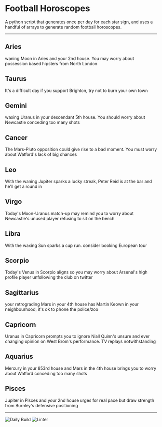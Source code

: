 # Football Horoscopes

A python script that generates once per day for each star sign, and uses a handful of arrays to generate random football horoscopes.

---

<!-- horoscopes_item starts -->
<h2>Aries</h2><p>waning Moon in Aries and your 2nd house. You may worry about possession based hipsters from North London</p><h2>Taurus</h2><p>It's a difficult day if you support Brighton, try not to burn your own town</p><h2>Gemini</h2><p>waxing Uranus in your descendant 5th house. You should worry about Newcastle conceding too many shots</p><h2>Cancer</h2><p>The Mars-Pluto opposition could give rise to a bad moment. You must worry about Watford's lack of big chances</p><h2>Leo</h2><p>With the waning Jupiter sparks a lucky streak, Peter Reid is at the bar and he'll get a round in</p><h2>Virgo</h2><p>Today's Moon-Uranus match-up may remind you to worry about Newcastle's unused player refusing to sit on the bench</p><h2>Libra</h2><p>With the waxing Sun sparks a cup run. consider booking European tour</p><h2>Scorpio</h2><p>Today's Venus in Scorpio aligns so you may worry about Arsenal's high profile player unfollowing the club on twitter</p><h2>Sagittarius</h2><p>your retrograding Mars in your 4th house has Martin Keown in your neighbourhood, it's ok to phone the police/zoo</p><h2>Capricorn</h2><p>Uranus in Capricorn prompts you to ignore Niall Quinn's unsure and ever changing opinion on West Brom's performance. TV replays notwithstanding</p><h2>Aquarius</h2><p>Mercury in your 853rd house and Mars in the 4th house brings you to worry about Watford conceding too many shots</p><h2>Pisces</h2><p>Jupiter in Pisces and your 2nd house urges for real pace but draw strength from Burnley's defensive positioning</p>
<!-- horoscopes_item ends -->

---

![Daily Build](https://github.com/MatBenfield/horofootball.thechels.uk/workflows/Daily%20Build/badge.svg) ![Linter](https://github.com/MatBenfield/horofootball.thechels.uk/workflows/Linter/badge.svg)
